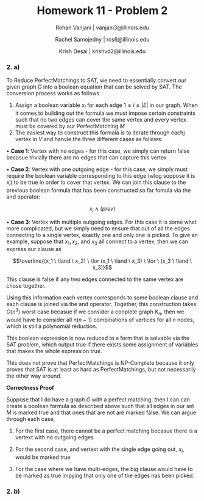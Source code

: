<h1 style="text-align: center;">Homework 11 - Problem 2</h1>
<p style="text-align: center;">Rohan Vanjani | vanjani3@illinois.edu</p>
<p style="text-align: center;">Rachel Samojedny | rcs6@illinois.edu</p>
<p style="text-align: center;"> Krish Desai | krishvd2@illinois.edu</p>

### 2. a)

To Reduce PerfectMatchings to SAT, we need to essentially convert our given graph G into a boolean equation that can be solved by SAT. The conversion process works as follows

1. Assign a boolean variable $x_i$ for each edge $1 \leq  i \leq |E|$ in our graph. When it comes to building out the formula we must impose certain constraints such that no two edges can cover the same vertex and every vertex must be covered by our PerfectMatching $M$
2. The easiest way to construct this formala is to iterate through eachj vertex in $V$ and hanvle the three different cases as follows:

$\bullet$ **Case 1**: Vertex with no edges - for this case, we simply can return false becasue trivially there are no edges that can capture this vertex

$\bullet$ **Case 2**: Vertex with one outgoing edge - for this case, we simply must require the boolean variable corresponding to this edge (wlog soppose it is $x_i$) to be true in order to cover that vertex. We can join this clause to the previous boolean formula that has been constructed so far fomula via the and operator:

$$x_i \ \land \ (prev)$$

$\bullet$ **Case 3**: Vertex with multiple outgoing edges. For this case it is some what more complicated, but we simply need to ensure that out of all the edges connecting to a single vertex, exactly one and only one is picked. To give an example, suppose that $x_1, x_2,$ and $x_3$ all connect to a vertex, then we can express our clause as

$$\overline{(x_1 \ \land \ x_2) \ \lor (x_1 \ \land \ x_3) \ \lor \ (x_3 \ \land \ x_3)}$$

This clause is false if any two edges connected to the same vertex are chose together.

Using this information each vertex corresponds to some boolean clause and each clause is joined via the and operator. Together, this construction takes $O(n^3)$ worst case becasue if we consider a conplete graph $K_n$, then we would have to consider all $n(n - 1)$ combinations of vertices for all $n$ nodes, which is still a polynomial reduction.

This boolean expression is now reduced to a form that is solvable via the SAT problem, which output true if there exists some assignment of variables that makes the whole expression true.

This does not prove that PerfectMatchings is NP-Complete because it only proves that SAT is at least as hard as PerfectMatchings, but not necessarily the other way around.

**Correctness Proof**

Suppose that I do have a graph $G$ with a perfect matching, then I can can create a boolean formula as described above such that all edges in our set $M$ is marked true and that ones that are not are marked false. We can argue through each case,

1. For the first case, there cannot be a perfect matching becasue there is a vertext with no outgoing edges

2. For the second case, and vertext with the single edge going out, $x_i$, would be marked true

3. For the case where we have multi-edges, the big clause would have to be marked as true impying that only one of the edges has been picked.

### 2. b)
